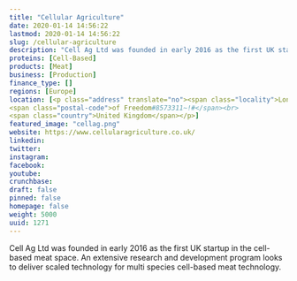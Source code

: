```yaml
---
title: "Cellular Agriculture"
date: 2020-01-14 14:56:22
lastmod: 2020-01-14 14:56:22
slug: /cellular-agriculture
description: "Cell Ag Ltd was founded in early 2016 as the first UK startup in the cell-based meat space.&nbsp;An extensive research and development program looks to deliver scaled technology for multi species cell-based meat technology."
proteins: [Cell-Based]
products: [Meat]
business: [Production]
finance_type: []
regions: [Europe]
location: [<p class="address" translate="no"><span class="locality">London</span><br>
<span class="postal-code">of Freedom#8573311~!#</span><br>
<span class="country">United Kingdom</span></p>]
featured_image: "cellag.png"
website: https://www.cellularagriculture.co.uk/
linkedin: 
twitter: 
instagram: 
facebook: 
youtube: 
crunchbase: 
draft: false
pinned: false
homepage: false
weight: 5000
uuid: 1271
---
```

Cell Ag Ltd was founded in early 2016 as the first UK startup in the cell-based meat space.&nbsp;An extensive research and development program looks to deliver scaled technology for multi species cell-based meat technology.
